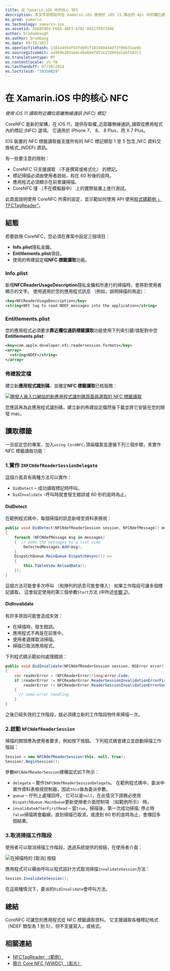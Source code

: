 ```yaml
---
title: 在 Xamarin.iOS 中的核心 NFC
description: 本文件說明如何在 Xamarin.iOS 使用於 iOS 11 推出的 Api 中的欄位通訊標記附近讀取。
ms.prod: xamarin
ms.technology: xamarin-ios
ms.assetid: 846B59D3-F66A-48F3-A78C-84217697194E
author: bradumbaugh
ms.author: brumbaug
ms.date: 09/25/2017
ms.openlocfilehash: 1381a4564f93fd091f181949454df3f06b31ae6b
ms.sourcegitcommit: aa9b9b203ab4cd6a6b4fd51e27d865e2abf582c1
ms.translationtype: MT
ms.contentlocale: zh-TW
ms.lasthandoff: 07/30/2018
ms.locfileid: "39350829"
---
```

# <a name="core-nfc-in-xamarinios"></a>在 Xamarin.iOS 中的核心 NFC

_使用 iOS 11 讀取附近欄位距離無線通訊 (NFC) 標記_

CoreNFC 是新的架構，在 iOS 11，提供存取權_近距離無線通訊_讀取從應用程式內的標記 (NFC) 選項。 它適用於 iPhone 7、 8、 8 Plus，而 X 7 Plus。

IOS 裝置的 NFC 標籤讀取器支援所有的 NFC 標記類型 1 至 5 包含_NFC 資料交換格式_(NDEF) 資訊。

有一些要注意的限制：

- CoreNFC 只支援讀取 （不是撰寫或格式化） 的標記。
- 標記掃描必須由使用者啟始，和在 60 秒後的逾時。
- 應用程式必須顯示在前景讓掃描。
- CoreNFC 僅 （不在模擬器中） 上的實際裝置上進行測試。

此頁面說明使用 CoreNFC 所需的設定，並示範如何使用 API 使用[程式碼範例 」 TFCTagReader"](https://developer.xamarin.com/samples/monotouch/ios11/NFCTagReader/)。

## <a name="configuration"></a>組態

若要啟用 CoreNFC，您必須在專案中設定三個項目：

- **Info.plist**隱私金鑰。
- **Entitlements.plist**項目。
- 使用的佈建設定檔**NFC 標籤讀取**功能。

### <a name="infoplist"></a>Info.plist

新增**NFCReaderUsageDescription**隱私金鑰和所進行的掃描時，會將對使用者顯示的文字。 使用適用於您的應用程式訊息 （例如，說明掃描的用途）：

```xml
<key>NFCReaderUsageDescription</key>
<string>NFC tag to read NDEF messages into the application</string>
```

### <a name="entitlementsplist"></a>Entitlements.plist

您的應用程式必須要求**靠近欄位通訊標籤讀取**功能使用下列索引鍵/值配對中您**Entitlements.plist**:

```xml
<key>com.apple.developer.nfc.readersession.formats</key>
<array>
  <string>NDEF</string>
</array>
```

### <a name="provisioning-profile"></a>佈建設定檔

建立新**應用程式識別碼**，並確定**NFC 標籤讀取**已核服務：

[![開發人員入口網站的新應用程式識別碼頁面與選取的 NFC 標籤讀取](corenfc-images/app-services-nfc-sml.png)](corenfc-images/app-services-nfc.png#lightbox)

您應該再為此應用程式識別碼，建立新的佈建設定檔然後下載並將它安裝在您的開發 mac。

## <a name="reading-a-tag"></a>讀取標籤

一旦設定您的專案，加入`using CoreNFC;`頂端檔案並遵循下列三個步驟，來實作 NFC 標籤讀取功能：

### <a name="1-implement-infcndefreadersessiondelegate"></a>1.實作 `INFCNdefReaderSessionDelegate`

這個介面具有兩種方法可以實作：

- `DidDetect` – 成功讀取標記時呼叫。
- `DidInvalidate` -呼叫時就會發生錯誤或 60 秒的逾時為止。

#### <a name="diddetect"></a>DidDetect

在範例程式碼中，每個掃描的訊息新增至資料表檢視：

```csharp
public void DidDetect(NFCNdefReaderSession session, NFCNdefMessage[] messages)
{
    foreach (NFCNdefMessage msg in messages)
    {  // adds the messages to a list view
        DetectedMessages.Add(msg);
    }
    DispatchQueue.MainQueue.DispatchAsync(() =>
    {
        this.TableView.ReloadData();
    });
}
```

這個方法可能會多次呼叫 （和陣列的訊息可能會傳入） 如果工作階段可讓多個標記讀取。 這會設定使用的第三個參數`Start`方法 (中所述[步驟 2](#step2))。

#### <a name="didinvalidate"></a>DidInvalidate

有許多原因可能會造成失效：

- 在掃描時，發生錯誤。
- 應用程式不再是在前景中。
- 使用者選擇取消掃描。
- 掃描已取消應用程式。

下列程式碼示範如何處理錯誤：

```csharp
public void DidInvalidate(NFCNdefReaderSession session, NSError error)
{
    var readerError = (NFCReaderError)(long)error.Code;
    if (readerError != NFCReaderError.ReaderSessionInvalidationErrorFirstNDEFTagRead &&
        readerError != NFCReaderError.ReaderSessionInvalidationErrorUserCanceled)
    {
      // some error handling
    }
}
```

之後已經失效的工作階段，就必須建立新的工作階段物件來掃描一次。

<a name="step2" />

### <a name="2-start-an-nfcndefreadersession"></a>2.啟動 `NFCNdefReaderSession`

掃描的開頭應為使用者要求，例如按下按鈕。
下列程式碼會建立並啟動掃描工作階段：

```csharp
Session = new NFCNdefReaderSession(this, null, true);
Session?.BeginSession();
```

參數`NFCNdefReaderSession`建構函式如下所示：

- `delegate` – 實作`INFCNdefReaderSessionDelegate`。 在範例程式碼中，委派中實作資料表檢視控制器，因此`this`做為委派參數。
- `queue` – 佇列上處理回呼。 它可以是`null`，在此情況下請務必使用`DispatchQueue.MainQueue`更新使用者介面控制項 （如範例所示） 時。
- `invalidateAfterFirstRead` – 當`true`，掃描後，第一次成功掃描; 停止時`false`掃描將會繼續，直到掃描已取消，或達到 60 秒的逾時為止，會傳回多個結果。


### <a name="3-cancel-the-scanning-session"></a>3.取消掃描工作階段

使用者可以取消掃描工作階段，透過系統提供的按鈕，在使用者介面：

![在掃描時的 [取消] 按鈕](corenfc-images/scan-cancel-sml.png)

應用程式可以藉由呼叫以程式設計方式取消掃描`InvalidateSession`方法：

```csharp
Session.InvalidateSession();
```

在這兩種情況下，委派的`DidInvalidate`會呼叫方法。

## <a name="summary"></a>總結

CoreNFC 可讓您的應用程式從 NFC 標籤讀取資料。 它支援讀取各種標記格式 （NDEF 類型為 1 到 5），但不支援寫入，或格式。


## <a name="related-links"></a>相關連結

- [NFCTagReader （範例）](https://developer.xamarin.com/samples/monotouch/ios11/NFCTagReader/)
- [簡介 Core NFC (WWDC) （影片）](https://developer.apple.com/videos/play/wwdc2017/718/)
